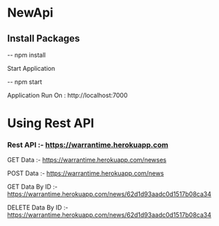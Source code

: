 # NewApi
## Install Packages

-- npm install

Start Application

-- npm start

Application Run On : http://localhost:7000


# Using Rest API

### Rest API :- https://warrantime.herokuapp.com

GET Data :- https://warrantime.herokuapp.com/newses

POST Data :- https://warrantime.herokuapp.com/news

GET Data By ID :- https://warrantime.herokuapp.com/news/62d1d93aadc0d1517b08ca34


DELETE Data By ID :- https://warrantime.herokuapp.com/news/62d1d93aadc0d1517b08ca34
